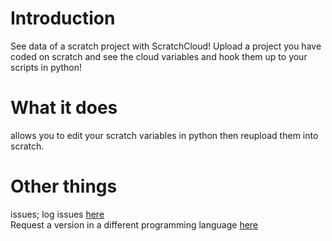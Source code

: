 # Introduction
See data of a scratch project with ScratchCloud!
Upload a project you have coded on scratch and see the cloud variables and hook them up to your scripts in python!
# What it does
allows you to edit your scratch variables in python then reupload them into scratch. 
# Other things
issues; log issues [here](https://github.com/cedim1/ScratchCloud/issues/new)\
Request a version in a different programming language [here](https://github.com/cedim1/ScratchCloud/issues/new)
